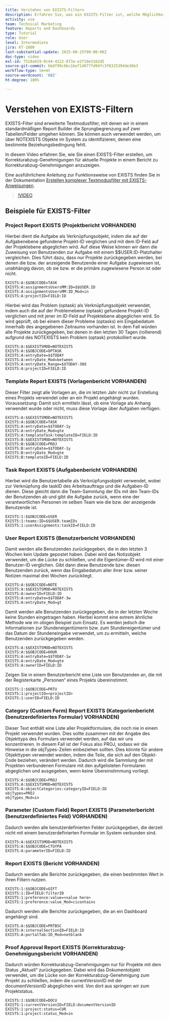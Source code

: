 ```yaml
---
title: Verstehen von EXISTS-Filtern
description: Erfahren Sie, was ein EXISTS-Filter ist, welche Möglichkeiten er Ihnen bietet und wie Sie einen Filter von Grund auf neu erstellen können. Außerdem erhalten Sie viele nützliche Beispiele für EXISTS-Filter.
activity: use
team: Technical Marketing
feature: Reports and Dashboards
type: Tutorial
role: User
level: Intermediate
jira: KT-1880
last-substantial-update: 2025-08-25T00:00:00Z
doc-type: video
exl-id: f518a919-0c44-4122-873a-e2f10e3162d5
source-git-commit: bbdf99c6bc1be714077fd94fc3f8325394de36b3
workflow-type: tm+mt
source-wordcount: '682'
ht-degree: 100%

---
```


# Verstehen von EXISTS-Filtern

EXISTS-Filter sind erweiterte Textmodusfilter, mit denen wir in einem standardmäßigen Report Builder die Sprungbegrenzung auf zwei Tabellen/Felder umgehen können. Sie können auch verwendet werden, um über NOTEXISTS Objekte im System zu identifizieren, denen eine bestimmte Beziehungsbedingung fehlt.

In diesem Video erfahren Sie, wie Sie einen EXISTS-Filter erstellen, um Korrekturabzug-Genehmigungen für aktuelle Projekte in einem Bericht zu Korrekturabzug-Genehmigungen anzuzeigen.

Eine ausführlichere Anleitung zur Funktionsweise von EXISTS finden Sie in der Dokumentation [Erstellen komplexer Textmodusfilter mit EXISTS-Anweisungen](https://experienceleague.adobe.com/de/docs/workfront/using/reporting/reports/text-mode/create-complex-text-mode-filters-using-exists-statements).

>[!VIDEO](https://video.tv.adobe.com/v/3471212/?quality=12&learn=on&enablevpops=1&captions=ger)

## Beispiele für EXISTS-Filter

### Project Report EXISTS (Projektbericht VORHANDEN)

Hierbei dient die Aufgabe als Verknüpfungsobjekt, indem die auf der Aufgabenebene gefundene Projekt-ID verglichen und mit dem ID-Feld auf der Projektebene abgeglichen wird. Auf diese Weise können wir dann die Zuweisung von Benutzenden zur Aufgabe mit einem $$USER.ID-Platzhalter vergleichen. Dies führt dazu, dass nur Projekte zurückgegeben werden, bei denen die bzw. der anzeigende Benutzende einer
Aufgabe zugewiesen ist, unabhängig davon, ob sie bzw. er die primäre zugewiesene Person ist oder nicht.

```
EXISTS:A:$$OBJCODE=TASK
EXISTS:A:assignmentsUsersMM:ID=$$USER.ID
EXISTS:A:assignmentsUsersMM:ID_Mod=in
EXISTS:A:projectID=FIELD:ID
```


Hierbei wird das Problem (optask) als Verknüpfungsobjekt verwendet, indem auch die auf der Problemebene (optask) gefundene Projekt-ID verglichen und mit jener im ID-Feld auf Projektebene abgeglichen wird. So wird geprüft, ob bei einem dieser Probleme (optasks) ein Eingabedatum innerhalb des angegebenen Zeitraums vorhanden ist. In dem Fall würden alle Projekte zurückgegeben, bei denen
in den letzten 30 Tagen (rollierend) aufgrund des NOTEXISTS kein Problem (optask) protokolliert wurde.

```
EXISTS:A:$$EXISTSMOD=NOTEXISTS
EXISTS:A:$$OBJCODE=OPTASK
EXISTS:A:entryDate=$$TODAY
EXISTS:A:entryDate_Mod=between
EXISTS:A:entryDate_Range=$$TODAY-30d
EXISTS:A:projectID=FIELD:ID
```

### Template Report EXISTS (Vorlagenbericht VORHANDEN)

Dieser Filter zeigt alle Vorlagen an, die im letzten Jahr nicht zur Erstellung eines Projekts verwendet oder an ein Projekt angehängt wurden. Voraussetzung: Damit sich ermitteln lässt, ob eine Vorlage als Anhang verwendet wurde oder nicht, muss diese Vorlage über Aufgaben verfügen.

```
EXISTS:A:$$EXISTSMOD=NOTEXISTS
EXISTS:A:$$OBJCODE=TASK
EXISTS:A:entryDate=$$TODAY-1y
EXISTS:A:entryDate_Mod=gte
EXISTS:A:templateTask:templateID=FIELD:ID
EXISTS:B:$$EXISTSMOD=NOTEXISTS
EXISTS:B:$$OBJCODE=PROJ
EXISTS:B:entryDate=$$TODAY-1y
EXISTS:B:entryDate_Mod=gte
EXISTS:B:templateID=FIELD:ID
```

### Task Report EXISTS (Aufgabenbericht VORHANDEN)

Hierbei wird die Benutzertabelle als Verknüpfungsobjekt verwendet, wobei zur Verknüpfung die taskID des Arbeitsauftrags und die Aufgaben-ID dienen. Diese gleicht dann die Team-Sammlung der IDs mit den Team-IDs der Benutzenden ab und gibt die Aufgabe zurück, wenn eine der verantwortlichen Personen im selben Team wie die bzw. der anzeigende Benutzende ist.

```
EXISTS:1:$$OBJCODE=USER
EXISTS:1:teams:ID=$$USER.teamIDs
EXISTS:1:userAssignments:taskID=FIELD:ID
```

### User Report EXISTS (Benutzerbericht VORHANDEN)

Damit werden alle Benutzenden zurückgegeben, die in den letzten 3 Wochen kein Update gepostet haben. Dabei wird das Notizobjekt verwendet, um die Lücke zu schließen, und die Eigentümer-ID wird mit einer Benutzer-ID verglichen. Gibt dann diese Benutzende bzw. diesen Benutzenden zurück, wenn das Eingabedatum aller ihrer bzw. seiner Notizen maximal drei Wochen zurückliegt.

```
EXISTS:A:$$OBJCODE=NOTE
EXISTS:A:$$EXISTSMOD=NOTEXISTS
EXISTS:A:ownerID=FIELD:ID
EXISTS:A:entryDate=$$TODAY-3w
EXISTS:A:entryDate_Mod=gt
```

Damit werden alle Benutzenden zurückgegeben, die in der letzten Woche keine Stunden eingetragen haben. Hierbei kommt eine extrem ähnliche Methode wie im obigen Beispiel zum Einsatz. Es werden jedoch die Informationen zur Stundeneigentümerin bzw. zum Stundeneigentümer und das Datum der Stundeneingabe verwendet, um zu ermitteln, welche Benutzenden zurückgegeben werden.

```
EXISTS:A:$$EXISTSMOD=NOTEXISTS
EXISTS:A:$$OBJCODE=HOUR
EXISTS:A:entryDate=$$TODAY-1w
EXISTS:A:entryDate_Mod=gte
EXISTS:A:ownerID=FIELD:ID
```

Zeigen Sie in einem Benutzerbericht eine Liste von Benutzenden an, die mit der Registerkarte „Personen“ eines Projekts übereinstimmt.

```
EXISTS:1:$$OBJCODE=PRTU
EXISTS:1:projectID=<projectID>
EXISTS:1:userID=FIELD:ID
```

### Category (Custom Form) Report EXISTS (Kategorienbericht (benutzerdefiniertes Formular) VORHANDEN)

Dieser Text enthält eine Liste aller Projektformulare, die noch nie in einem Projekt verwendet wurden. Dies sollte zusammen mit der Angabe des Objekttyps des Formulars verwendet werden, auf das wir uns konzentrieren. In diesem Fall ist der Fokus also PROJ, sodass wir die Hinweise in die objTypes-Zeilen einbeziehen sollten. Dies könnte für andere
Objekttypen verwendet werden, indem die Teile, die sich auf den Objekt-Code beziehen, verändert werden. Dadurch wird die Sammlung der mit Projekten verbundenen Formulare mit den aufgelisteten Formularen abgeglichen und ausgegeben, wenn keine Übereinstimmung vorliegt.

```
EXISTS:A:$$OBJCODE=PROJ
EXISTS:A:$$EXISTSMOD=NOTEXISTS
EXISTS:A:objectCategories:categoryID=FIELD:ID
objTypes=PROJ
objTypes_Mod=in
```

### Parameter (Custom Field) Report EXISTS (Parameterbericht (benutzerdefiniertes Feld) VORHANDEN)

Dadurch werden alle benutzerdefinierten Felder zurückgegeben, die derzeit nicht mit einem benutzerdefinierten Formular im System verbunden sind.

```
EXISTS:A:$$EXISTSMOD=NOTEXISTS
EXISTS:A:$$OBJCODE=CTGYPA
EXISTS:A:parameterID=FIELD:ID
```

### Report EXISTS (Bericht VORHANDEN)

Dadurch werden alle Berichte zurückgegeben, die einen bestimmten Wert in ihren Filtern nutzen.

```
EXISTS:1:$$OBJCODE=UIFT
EXISTS:1:ID=FIELD:filterID
EXISTS:1:preference:value=<value here>
EXISTS:1:preference:value_Mod=cicontains
```

Dadurch werden alle Berichte zurückgegeben, die an ein Dashboard angehängt sind.

```
EXISTS:A:$$OBJCODE=PRTBSC
EXISTS:A:internalSectionID=FIELD:ID
EXISTS:A:portalTab:ID_Mod=notblank
```

### Proof Approval Report EXISTS (Korrekturabzug-Genehmigungsbericht VORHANDEN)

Dadurch würden Korrekturabzug-Genehmigungen nur für Projekte mit dem Status „Aktuell“ zurückgegeben. Dabei wird das Dokumentobjekt verwendet, um die Lücke von der Korrekturabzug-Genehmigung zum Projekt zu schließen, indem die currentVersionID mit der documentVersionID abgeglichen wird. Von dort aus springen wir zum Projektstatus.

```
EXISTS:1:$$OBJCODE=DOCU
EXISTS:1:currentVersionID=FIELD:documentVersionID
EXISTS:1:project:status=CUR
EXISTS:1:project:status_Mod=in
```

